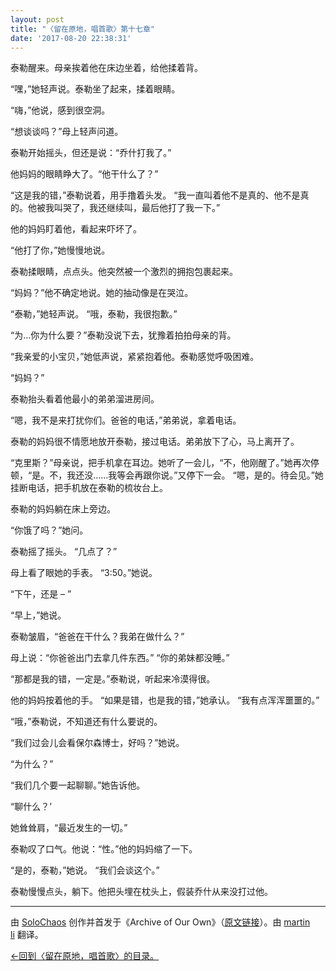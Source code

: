 ```yaml
---
layout: post
title: "〈留在原地，唱首歌〉第十七章"
date: '2017-08-20 22:38:31'
---
```



泰勒醒来。母亲挨着他在床边坐着，给他揉着背。

“嘿，”她轻声说。泰勒坐了起来，揉着眼睛。

“嗨，”他说，感到很空洞。

“想谈谈吗？”母上轻声问道。

泰勒开始摇头，但还是说：“乔什打我了。”

他妈妈的眼睛睁大了。“他干什么了？”

“这是我的错，”泰勒说着，用手撸着头发。 “我一直叫着他不是真的、他不是真的。他被我叫哭了，我还继续叫，最后他打了我一下。”

他的妈妈盯着他，看起来吓坏了。

“他打了你，”她慢慢地说。

泰勒揉眼睛，点点头。他突然被一个激烈的拥抱包裹起来。

“妈妈？”他不确定地说。她的抽动像是在哭泣。

“泰勒，”她轻声说。 “哦，泰勒，我很抱歉。”

“为…你为什么要？”泰勒没说下去，犹豫着拍拍母亲的背。

“我亲爱的小宝贝，”她低声说，紧紧抱着他。泰勒感觉呼吸困难。

“妈妈？”

泰勒抬头看着他最小的弟弟溜进房间。

“嗯，我不是来打扰你们。爸爸的电话，”弟弟说，拿着电话。

泰勒的妈妈很不情愿地放开泰勒，接过电话。弟弟放下了心，马上离开了。

“克里斯？”母亲说，把手机拿在耳边。她听了一会儿，“不，他刚醒了。”她再次停顿，“是。不，我还没……我等会再跟你说。”又停下一会。 “嗯，是的。待会见。”她挂断电话，把手机放在泰勒的梳妆台上。

泰勒的妈妈躺在床上旁边。

“你饿了吗？”她问。

泰勒摇了摇头。 “几点了？”

母上看了眼她的手表。 “3:50。”她说。

“下午，还是 – ”

“早上，”她说。

泰勒皱眉，“爸爸在干什么？我弟在做什么？”

母上说：“你爸爸出门去拿几件东西。” “你的弟妹都没睡。”

“那都是我的错，一定是。”泰勒说，听起来冷漠得很。

他的妈妈按着他的手。 “如果是错，也是我的错，”她承认。 “我有点浑浑噩噩的。”

“哦，”泰勒说，不知道还有什么要说的。

“我们过会儿会看保尔森博士，好吗？”她说。

“为什么？”

“我们几个要一起聊聊。”她告诉他。

“聊什么？’

她耸耸肩，“最近发生的一切。”

泰勒叹了口气。他说：“性。”他的妈妈缩了一下。

“是的，泰勒，”她说。 “我们会谈这个。”

泰勒慢慢点头，躺下。他把头埋在枕头上，假装乔什从来没打过他。

- - - - - -

由 [SoloChaos](http://archiveofourown.org/users/SoloChaos/pseuds/SoloChaos) 创作并首发于《Archive of Our Own》（[原文链接](http://archiveofourown.org/works/1822504?view_adult=true)）。由 [martin li](https://twitter.com/mavorites) 翻译。

[←回到〈留在原地，唱首歌〉的目录。](http://www.talklate.org/dun4real/stay-in-place-sing-a-chorus-zhs)



